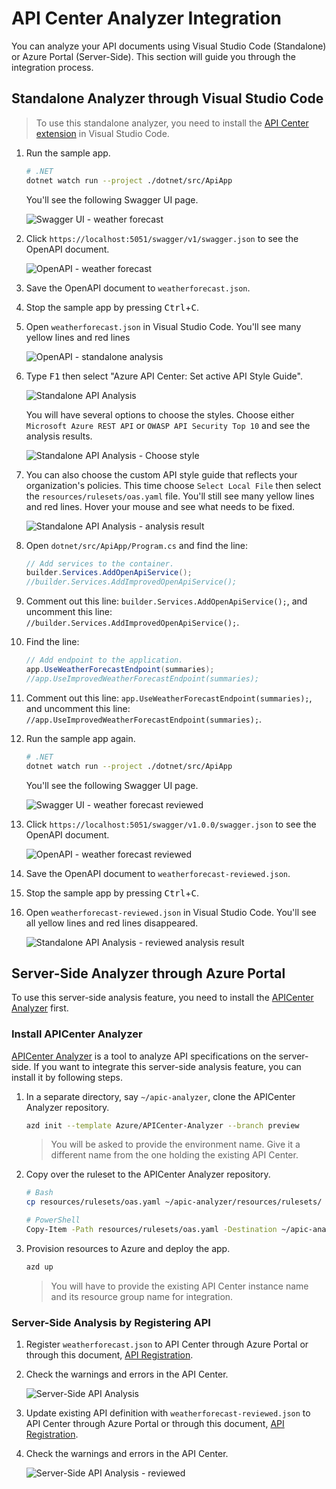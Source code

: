 <!-- markdownlint-disable MD033 -->
# API Center Analyzer Integration

You can analyze your API documents using Visual Studio Code (Standalone) or Azure Portal (Server-Side). This section will guide you through the integration process.

## Standalone Analyzer through Visual Studio Code

> To use this standalone analyzer, you need to install the [API Center extension](https://marketplace.visualstudio.com/items?itemName=apidev.azure-api-center) in Visual Studio Code.

1. Run the sample app.

    ```bash
    # .NET
    dotnet watch run --project ./dotnet/src/ApiApp
    ```

   You'll see the following Swagger UI page.

   ![Swagger UI - weather forecast](./images/api-center-analyzer-integration-dotnet-01.png)

1. Click `https://localhost:5051/swagger/v1/swagger.json` to see the OpenAPI document.

   ![OpenAPI - weather forecast](./images/api-center-analyzer-integration-dotnet-02.png)

1. Save the OpenAPI document to `weatherforecast.json`.
1. Stop the sample app by pressing <kbd>Ctrl</kbd>+<kbd>C</kbd>.
1. Open `weatherforecast.json` in Visual Studio Code. You'll see many yellow lines and red lines

   ![OpenAPI - standalone analysis](./images/api-center-analyzer-integration-dotnet-03.png)

1. Type <kbd>F1</kbd> then select "Azure API Center: Set active API Style Guide".

   ![Standalone API Analysis](./images/api-center-analyzer-integration-04.png)

   You will have several options to choose the styles. Choose either `Microsoft Azure REST API` or `OWASP API Security Top 10` and see the analysis results.

   ![Standalone API Analysis - Choose style](./images/api-center-analyzer-integration-05.png)

1. You can also choose the custom API style guide that reflects your organization's policies. This time choose `Select Local File` then select the `resources/rulesets/oas.yaml` file. You'll still see many yellow lines and red lines. Hover your mouse and see what needs to be fixed.

   ![Standalone API Analysis - analysis result](./images/api-center-analyzer-integration-06.png)

1. Open `dotnet/src/ApiApp/Program.cs` and find the line:

    ```csharp
    // Add services to the container.
    builder.Services.AddOpenApiService();
    //builder.Services.AddImprovedOpenApiService();
    ```

1. Comment out this line: `builder.Services.AddOpenApiService();`, and uncomment this line: `//builder.Services.AddImprovedOpenApiService();`.
1. Find the line:

    ```csharp
    // Add endpoint to the application.
    app.UseWeatherForecastEndpoint(summaries);
    //app.UseImprovedWeatherForecastEndpoint(summaries);
    ```

1. Comment out this line: `app.UseWeatherForecastEndpoint(summaries);`, and uncomment this line: `//app.UseImprovedWeatherForecastEndpoint(summaries);`.
1. Run the sample app again.

    ```bash
    # .NET
    dotnet watch run --project ./dotnet/src/ApiApp
    ```

   You'll see the following Swagger UI page.

   ![Swagger UI - weather forecast reviewed](./images/api-center-analyzer-integration-dotnet-07.png)

1. Click `https://localhost:5051/swagger/v1.0.0/swagger.json` to see the OpenAPI document.

   ![OpenAPI - weather forecast reviewed](./images/api-center-analyzer-integration-dotnet-08.png)

1. Save the OpenAPI document to `weatherforecast-reviewed.json`.
1. Stop the sample app by pressing <kbd>Ctrl</kbd>+<kbd>C</kbd>.
1. Open `weatherforecast-reviewed.json` in Visual Studio Code. You'll see all yellow lines and red lines disappeared.

   ![Standalone API Analysis - reviewed analysis result](./images/api-center-analyzer-integration-09.png)

## Server-Side Analyzer through Azure Portal

To use this server-side analysis feature, you need to install the [APICenter Analyzer](https://github.com/Azure/APICenter-Analyzer) first.

### Install APICenter Analyzer

[APICenter Analyzer](https://github.com/Azure/APICenter-Analyzer) is a tool to analyze API specifications on the server-side. If you want to integrate this server-side analysis feature, you can install it by following steps.

1. In a separate directory, say `~/apic-analyzer`, clone the APICenter Analyzer repository.

    ```bash
    azd init --template Azure/APICenter-Analyzer --branch preview
    ```

   > You will be asked to provide the environment name. Give it a different name from the one holding the existing API Center.

1. Copy over the ruleset to the APICenter Analyzer repository.

    ```bash
    # Bash
    cp resources/rulesets/oas.yaml ~/apic-analyzer/resources/rulesets/

    # PowerShell
    Copy-Item -Path resources/rulesets/oas.yaml -Destination ~/apic-analyzer/resources/rulesets/
    ```

1. Provision resources to Azure and deploy the app.

    ```bash
    azd up
    ```

   > You will have to provide the existing API Center instance name and its resource group name for integration.

### Server-Side Analysis by Registering API

1. Register `weatherforecast.json` to API Center through Azure Portal or through this document, [API Registration](./api-registration.md).
1. Check the warnings and errors in the API Center.

   ![Server-Side API Analysis](./images/api-center-analyzer-integration-10.png)

1. Update existing API definition with `weatherforecast-reviewed.json` to API Center through Azure Portal or through this document, [API Registration](./api-registration.md).
1. Check the warnings and errors in the API Center.

   ![Server-Side API Analysis - reviewed](./images/api-center-analyzer-integration-11.png)
